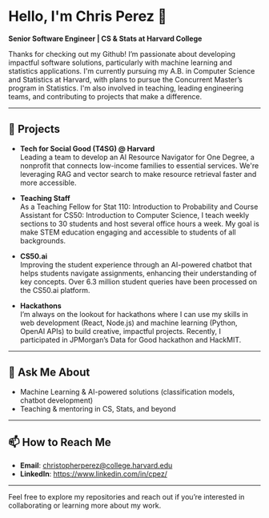 # Hello, I'm Chris Perez 👋

**Senior Software Engineer | CS & Stats at Harvard College**  

Thanks for checking out my Github! I’m passionate about developing impactful software solutions, particularly with machine learning and statistics applications. I'm currently pursuing my A.B. in Computer Science and Statistics at Harvard, with plans to pursue the Concurrent Master’s program in Statistics. I'm also involved in teaching, leading engineering teams, and contributing to projects that make a difference.

---

## 🚀 Projects

- **Tech for Social Good (T4SG) @ Harvard**  
  Leading a team to develop an AI Resource Navigator for One Degree, a nonprofit that connects low-income families to essential services. We're leveraging RAG and vector search to make resource retrieval faster and more accessible.
  
- **Teaching Staff**  
  As a Teaching Fellow for Stat 110: Introduction to Probability and Course Assistant for CS50: Introduction to Computer Science, I teach weekly sections to 30 students and host several office hours a week. My goal is make STEM education engaging and accessible to students of all backgrounds.

- **CS50.ai**  
  Improving the student experience through an AI-powered chatbot that helps students navigate assignments, enhancing their understanding of key concepts. Over 6.3 million student queries have been processed on the CS50.ai platform.

- **Hackathons**  
  I’m always on the lookout for hackathons where I can use my skills in web development (React, Node.js) and machine learning (Python, OpenAI APIs) to build creative, impactful projects. Recently, I participated in JPMorgan’s Data for Good hackathon and HackMIT.

---

## 💬 Ask Me About

- Machine Learning & AI-powered solutions (classification models, chatbot development)
- Teaching & mentoring in CS, Stats, and beyond

---

## 📫 How to Reach Me

- **Email**: christopherperez@college.harvard.edu
- **LinkedIn**: https://www.linkedin.com/in/cpez/

---

Feel free to explore my repositories and reach out if you’re interested in collaborating or learning more about my work.
